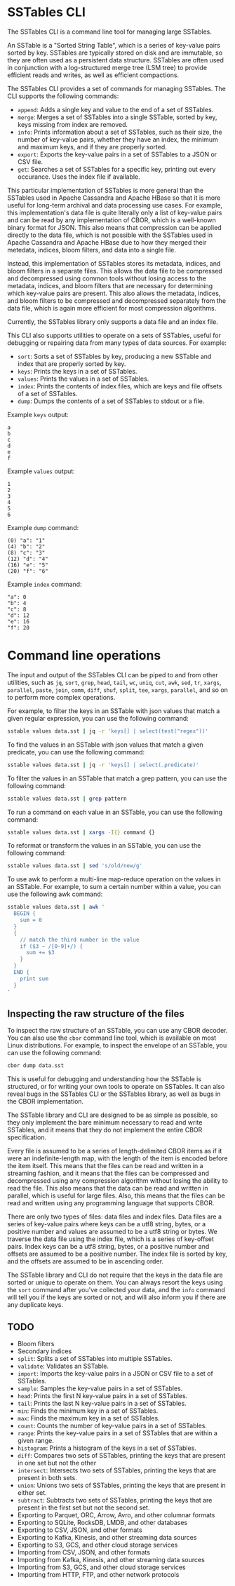 # SSTables CLI

The SSTables CLI is a command line tool for managing large SSTables.

An SSTable is a "Sorted String Table", which is a series of key-value pairs
sorted by key. SSTables are typically stored on disk and are immutable, so
they are often used as a persistent data structure. SSTables
are often used in conjunction with a log-structured merge tree (LSM tree) to
provide efficient reads and writes, as well as efficient compactions.

The SSTables CLI provides a set of commands for managing SSTables. The CLI
supports the following commands:

- `append`: Adds a single key and value to the end of a set of SSTables.
- `merge`: Merges a set of SSTables into a single SSTable, sorted by key, keys missing from index are removed.
- `info`: Prints information about a set of SSTables, such as their size, the
  number of key-value pairs, whether they have an index, the minimum and maximum keys, and
  if they are properly sorted.
- `export`: Exports the key-value pairs in a set of SSTables to a JSON or CSV file.
- `get`: Searches a set of SSTables for a specific key, printing out every occurance. Uses the index file if available.

This particular implementation of SSTables is more general than the SSTables
used in Apache Cassandra and Apache HBase so that it is more useful for long-term
archival and data processing use cases. For example, this implementation's data
file is quite literally only a list of key-value pairs and can be read by any
implementation of CBOR, which is a well-known binary format for JSON. This also
means that compression can be applied directly to the data file, which is not
possible with the SSTables used in Apache Cassandra and Apache HBase due to
how they merged their metedata, indices, bloom filters, and data into a single
file.

Instead, this implementation of SSTables stores its metadata, indices, and bloom
filters in a separate files. This allows the data file to be compressed and
decompressed using common tools without losing access to the metadata, indices,
and bloom filters that are necessary for determining which key-value pairs are
present. This also allows the metadata, indices, and bloom filters to
be compressed and decompressed separately from the data file, which is again
more efficient for most compression algorithms.

Currently, the SSTables library only supports a data file and an index file.

This CLI also supports utilities to operate on a sets of SSTables, useful
for debugging or repairing data from many types of data sources. For example:

- `sort`: Sorts a set of SSTables by key, producing a new SSTable and index that
  are properly sorted by key.
- `keys`: Prints the keys in a set of SSTables.
- `values`: Prints the values in a set of SSTables.
- `index`: Prints the contents of index files, which are keys and file offsets of a set of SSTables.
- `dump`: Dumps the contents of a set of SSTables to stdout or a file.

Example `keys` output:

```
a
b
c
d
e
f
```

Example `values` output:

```
1
2
3
4
5
6
```

Example `dump` command:

```
(0) "a": "1"
(4) "b": "2"
(8) "c": "3"
(12) "d": "4"
(16) "e": "5"
(20) "f": "6"
```

Example `index` command:

```
"a": 0
"b": 4
"c": 8
"d": 12
"e": 16
"f": 20
```

# Command line operations

The input and output of the SSTables CLI can be piped to and from other
utilities, such as `jq`, `sort`, `grep`, `head`, `tail`, `wc`, `uniq`, `cut`,
`awk`, `sed`, `tr`, `xargs`, `parallel`, `paste`, `join`, `comm`, `diff`,
`shuf`, `split`, `tee`, `xargs`, `parallel`, and so on to perform more complex
operations.

For example, to filter the keys in an SSTable with json values that match a given
regular expression, you can use the following command:

```bash
sstable values data.sst | jq -r 'keys[] | select(test("regex"))'
```

To find the values in an SSTable with json values that match a given predicate, you can use the
following command:

```bash
sstable values data.sst | jq -r 'keys[] | select(.predicate)'
```

To filter the values in an SSTable that match a grep pattern, you can use the
following command:

```bash
sstable values data.sst | grep pattern
```

To run a command on each value in an SSTable, you can use the following
command:

```bash
sstable values data.sst | xargs -I{} command {}
```

To reformat or transform the values in an SSTable, you can use the following
command:

```bash
sstable values data.sst | sed 's/old/new/g'
```

To use awk to perform a multi-line map-reduce operation on the values in an
SSTable. For example, to sum a certain number within a value, you can use
the following awk command:

```bash
sstable values data.sst | awk '
  BEGIN {
    sum = 0
  }
  {
    // match the third number in the value
    if ($3 ~ /[0-9]+/) {
      sum += $3
    }
  }
  END {
    print sum
  }
'
```

## Inspecting the raw structure of the files

To inspect the raw structure of an SSTable, you can use any CBOR decoder. You
can also use the `cbor` command line tool, which is available on most Linux
distributions. For example, to inspect the envelope of an SSTable, you can use
the following command:

```bash
cbor dump data.sst
```

This is useful for debugging and understanding how the SSTable is structured, or
for writing your own tools to operate on SSTables. It can also reveal bugs in
the SSTables CLI or the SSTables library, as well as bugs in the CBOR
implementation.

The SSTable library and CLI are designed to be as simple as possible, so they
only implement the bare minimum necessary to read and write SSTables, and it
means that they do not implement the entire CBOR specification.

Every file is assumed to be a series of length-delimited CBOR items as if
it were an indefinite-length map, with the length of the item is encoded
before the item itself. This means that the files can be read and written in a streaming
fashion, and it means that the files can be compressed and decompressed using any compression
algorithm without losing the ability to read the file. This also means that the data
can be read and written in parallel, which is useful for large files. Also,
this means that the files can be read and written using any programming
language that supports CBOR.

There are only two types of files: data files and index files. Data files are a series of
key-value pairs where keys can be a utf8 string, bytes, or a positive number and values are
assumed to be a utf8 string or bytes. We traverse the data file using the index file, which
is a series of key-offset pairs. Index keys can be a utf8 string, bytes, or a positive number
and offsets are assumed to be a positive number. The index file is sorted by key, and the
offsets are assumed to be in ascending order.

The SSTable library and CLI do not require that the keys in the data file are
sorted or unique to operate on them. You can always resort the keys
using the `sort` command after you've collected your data, and the `info`
command will tell you if the keys are sorted or not, and will also inform you if
there are any duplicate keys.

## TODO

- Bloom filters
- Secondary indices
- `split`: Splits a set of SSTables into multiple SSTables.
- `validate`: Validates an SSTable.
- `import`: Imports the key-value pairs in a JSON or CSV file to a set of SSTables.
- `sample`: Samples the key-value pairs in a set of SSTables.
- `head`: Prints the first N key-value pairs in a set of SSTables.
- `tail`: Prints the last N key-value pairs in a set of SSTables.
- `min`: Finds the minimum key in a set of SSTables.
- `max`: Finds the maximum key in a set of SSTables.
- `count`: Counts the number of key-value pairs in a set of SSTables.
- `range`: Prints the key-value pairs in a set of SSTables that are within a
  given range.
- `histogram`: Prints a histogram of the keys in a set of SSTables.
- `diff`: Compares two sets of SSTables, printing the keys that are present in
  one set but not the other
- `intersect`: Intersects two sets of SSTables, printing the keys that are
  present in both sets.
- `union`: Unions two sets of SSTables, printing the keys that are present in
  either set.
- `subtract`: Subtracts two sets of SSTables, printing the keys that are
  present in the first set but not the second set.
- Exporting to Parquet, ORC, Arrow, Avro, and other columnar formats
- Exporting to SQLite, RocksDB, LMDB, and other databases
- Exporting to CSV, JSON, and other formats
- Exporting to Kafka, Kinesis, and other streaming data sources
- Exporting to S3, GCS, and other cloud storage services
- Importing from CSV, JSON, and other formats
- Importing from Kafka, Kinesis, and other streaming data sources
- Importing from S3, GCS, and other cloud storage services
- Importing from HTTP, FTP, and other network protocols
